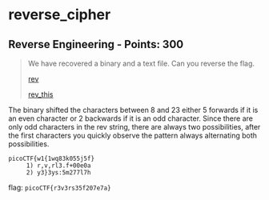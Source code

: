 # reverse_cipher

## Reverse Engineering - Points: 300

> We have recovered a binary and a text file. Can you reverse the flag.
>
> [rev](rev)
>
> [rev_this](rev_this)

The binary shifted the characters between 8 and 23 either 5 forwards if it is an even character or 2 backwards if it is an odd character. Since there are only odd characters in the rev string, there are always two possibilities, after the first characters you quickly observe the pattern always alternating both possibilities.

    picoCTF{w1{1wq83k055j5f}
		 1) r,v,rl3.f+00e0a
		 2) y3}3ys:5m277l7h

flag: `picoCTF{r3v3rs35f207e7a}`
